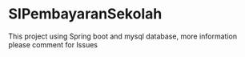 # SIPembayaranSekolah

This project using Spring boot and mysql database, more information please comment for Issues
